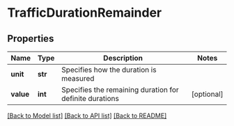 # TrafficDurationRemainder

## Properties
Name | Type | Description | Notes
------------ | ------------- | ------------- | -------------
**unit** | **str** | Specifies how the duration is measured | 
**value** | **int** | Specifies the remaining duration for definite durations | [optional] 

[[Back to Model list]](../README.md#documentation-for-models) [[Back to API list]](../README.md#documentation-for-api-endpoints) [[Back to README]](../README.md)


